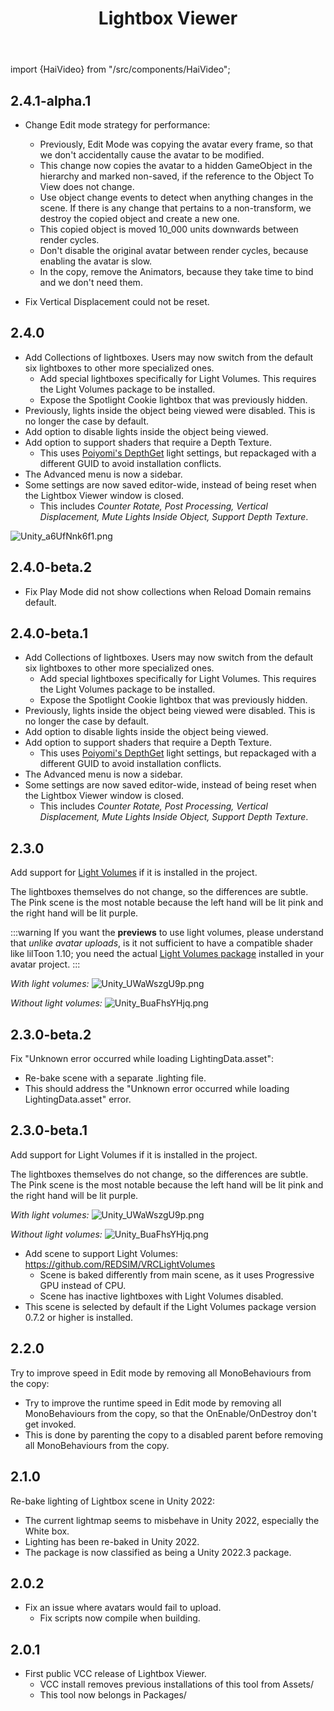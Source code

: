 ﻿---
title: Lightbox Viewer
---

import {HaiVideo} from "/src/components/HaiVideo";

## 2.4.1-alpha.1

- Change Edit mode strategy for performance:
  - Previously, Edit Mode was copying the avatar every frame, so that we don't accidentally cause the avatar to be modified.
  - This change now copies the avatar to a hidden GameObject in the hierarchy and marked non-saved, if the reference to the Object To View does not change.
  - Use object change events to detect when anything changes in the scene. If there is any change that pertains to a non-transform, we destroy the copied object and create a new one.
  - This copied object is moved 10_000 units downwards between render cycles.
  - Don't disable the original avatar between render cycles, because enabling the avatar is slow.
  - In the copy, remove the Animators, because they take time to bind and we don't need them.

- Fix Vertical Displacement could not be reset.

## 2.4.0

- Add Collections of lightboxes. Users may now switch from the default six lightboxes to other more specialized ones.
  - Add special lightboxes specifically for Light Volumes. This requires the Light Volumes package to be installed.
  - Expose the Spotlight Cookie lightbox that was previously hidden.
- Previously, lights inside the object being viewed were disabled. This is no longer the case by default.
- Add option to disable lights inside the object being viewed.
- Add option to support shaders that require a Depth Texture.
  - This uses [Poiyomi's DepthGet](https://github.com/poiyomi/PoiyomiToonShader/blob/master/_PoiyomiShaders/Prefabs/DepthGet.prefab) light settings, but repackaged with a different GUID to avoid installation conflicts.
- The Advanced menu is now a sidebar.
- Some settings are now saved editor-wide, instead of being reset when the Lightbox Viewer window is closed.
  - This includes *Counter Rotate, Post Processing, Vertical Displacement, Mute Lights Inside Object, Support Depth Texture*.

![Unity_a6UfNnk6f1.png](..%2Fproducts%2Fimg%2Flightbox-viewer%2FUnity_a6UfNnk6f1.png)

<HaiVideo src="./img/lightbox-viewer/6bNmaNelyD.mp4"></HaiVideo>

## 2.4.0-beta.2

- Fix Play Mode did not show collections when Reload Domain remains default.

## 2.4.0-beta.1

- Add Collections of lightboxes. Users may now switch from the default six lightboxes to other more specialized ones.
  - Add special lightboxes specifically for Light Volumes. This requires the Light Volumes package to be installed.
  - Expose the Spotlight Cookie lightbox that was previously hidden.
- Previously, lights inside the object being viewed were disabled. This is no longer the case by default.
- Add option to disable lights inside the object being viewed.
- Add option to support shaders that require a Depth Texture.
  - This uses [Poiyomi's DepthGet](https://github.com/poiyomi/PoiyomiToonShader/blob/master/_PoiyomiShaders/Prefabs/DepthGet.prefab) light settings, but repackaged with a different GUID to avoid installation conflicts.
- The Advanced menu is now a sidebar.
- Some settings are now saved editor-wide, instead of being reset when the Lightbox Viewer window is closed.
  - This includes *Counter Rotate, Post Processing, Vertical Displacement, Mute Lights Inside Object, Support Depth Texture*.

## 2.3.0

Add support for [Light Volumes](https://github.com/REDSIM/VRCLightVolumes) if it is installed in the project.

The lightboxes themselves do not change, so the differences are subtle.
The Pink scene is the most notable because the left hand will be lit pink and the right hand will be lit purple.

:::warning
If you want the **previews** to use light volumes, please understand that *unlike avatar uploads*, is it not sufficient to have a compatible shader like lilToon 1.10;
you need the actual [Light Volumes package](https://github.com/REDSIM/VRCLightVolumes?tab=readme-ov-file#installation-through-vrchat-creator-companion) installed in your avatar project.
:::

<HaiVideo src="./img/lightbox-viewer/gvIpDdvoyu.mp4" loop={true}></HaiVideo>

*With light volumes:*
![Unity_UWaWszgU9p.png](..%2Fproducts%2Fimg%2Flightbox-viewer%2FUnity_UWaWszgU9p.png)

*Without light volumes:*
![Unity_BuaFhsYHjq.png](..%2Fproducts%2Fimg%2Flightbox-viewer%2FUnity_BuaFhsYHjq.png)

## 2.3.0-beta.2

Fix "Unknown error occurred while loading LightingData.asset":
- Re-bake scene with a separate .lighting file.
- This should address the "Unknown error occurred while loading LightingData.asset" error.

## 2.3.0-beta.1

Add support for Light Volumes if it is installed in the project.

The lightboxes themselves do not change, so the differences are subtle.
The Pink scene is the most notable because the left hand will be lit pink and the right hand will be lit purple.

*With light volumes:*
![Unity_UWaWszgU9p.png](..%2Fproducts%2Fimg%2Flightbox-viewer%2FUnity_UWaWszgU9p.png)

*Without light volumes:*
![Unity_BuaFhsYHjq.png](..%2Fproducts%2Fimg%2Flightbox-viewer%2FUnity_BuaFhsYHjq.png)

- Add scene to support Light Volumes: https://github.com/REDSIM/VRCLightVolumes
  - Scene is baked differently from main scene, as it uses Progressive GPU instead of CPU.
  - Scene has inactive lightboxes with Light Volumes disabled.
- This scene is selected by default if the Light Volumes package version 0.7.2 or higher is installed.

## 2.2.0

Try to improve speed in Edit mode by removing all MonoBehaviours from the copy:
- Try to improve the runtime speed in Edit mode by removing all MonoBehaviours from the copy, so that the OnEnable/OnDestroy don't get invoked.
- This is done by parenting the copy to a disabled parent before removing all MonoBehaviours from the copy.

## 2.1.0

Re-bake lighting of Lightbox scene in Unity 2022:
- The current lightmap seems to misbehave in Unity 2022, especially the White box.
- Lighting has been re-baked in Unity 2022.
- The package is now classified as being a Unity 2022.3 package.

## 2.0.2

- Fix an issue where avatars would fail to upload.
  - Fix scripts now compile when building.

## 2.0.1

- First public VCC release of Lightbox Viewer.
  - VCC install removes previous installations of this tool from Assets/
  - This tool now belongs in Packages/
